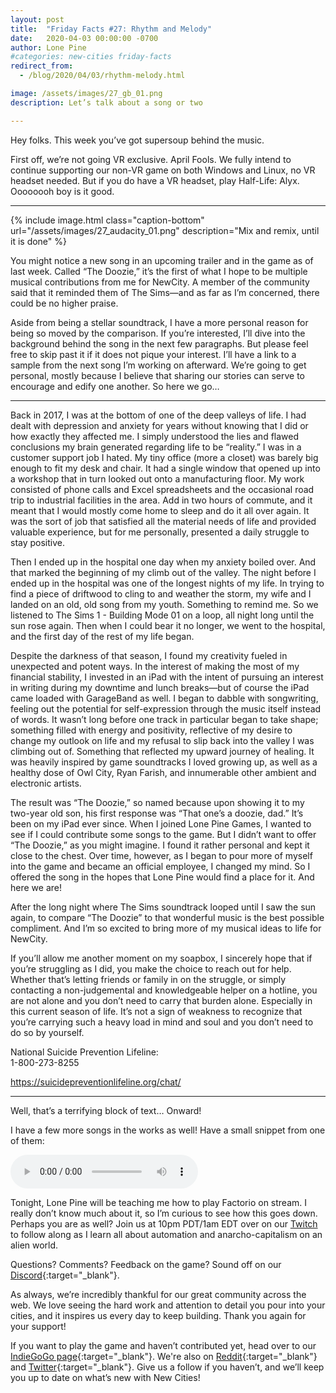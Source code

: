 ```yaml
---
layout: post
title:  "Friday Facts #27: Rhythm and Melody"
date:   2020-04-03 00:00:00 -0700
author: Lone Pine
#categories: new-cities friday-facts
redirect_from:
  - /blog/2020/04/03/rhythm-melody.html

image: /assets/images/27_gb_01.png
description: Let’s talk about a song or two

---
```


Hey folks. This week you’ve got supersoup behind the music. 

First off, we’re not going VR exclusive. April Fools. We fully intend to continue supporting our non-VR game on both Windows and Linux, no VR headset needed. But if you do have a VR headset, play Half-Life: Alyx. Oooooooh boy is it good. 

***

{% include image.html class="caption-bottom"
  url="/assets/images/27_audacity_01.png"
  description="Mix and remix, until it is done"
%}

You might notice a new song in an upcoming trailer and in the game as of last week. Called “The Doozie,” it’s the first of what I hope to be multiple musical contributions from me for NewCity. A member of the community said that it reminded them of The Sims—and as far as I’m concerned, there could be no higher praise.

Aside from being a stellar soundtrack, I have a more personal reason for being so moved by the comparison. If you’re interested, I’ll dive into the background behind the song in the next few paragraphs. But please feel free to skip past it if it does not pique your interest. I’ll have a link to a sample from the next song I’m working on afterward. We’re going to get personal, mostly because I believe that sharing our stories can serve to encourage and edify one another. So here we go…

***

Back in 2017, I was at the bottom of one of the deep valleys of life. I had dealt with depression and anxiety for years without knowing that I did or how exactly they affected me. I simply understood the lies and flawed conclusions my brain generated regarding life to be “reality.” I was in a customer support job I hated. My tiny office (more a closet) was barely big enough to fit my desk and chair. It had a single window that opened up into a workshop that in turn looked out onto a manufacturing floor. My work consisted of phone calls and Excel spreadsheets and the occasional road trip to industrial facilities in the area. Add in two hours of commute, and it meant that I would mostly come home to sleep and do it all over again.  It was the sort of job that satisfied all the material needs of life and provided valuable experience, but for me personally, presented a daily struggle to stay positive.

Then I ended up in the hospital one day when my anxiety boiled over. And that marked the beginning of my climb out of the valley. The night before I ended up in the hospital was one of the longest nights of my life. In trying to find a piece of driftwood to cling to and weather the storm, my wife and I landed on an old, old song from my youth. Something to remind me. So we listened to The Sims 1 - Building Mode 01 on a loop, all night long until the sun rose again. Then when I could bear it no longer, we went to the hospital, and the first day of the rest of my life began. 

Despite the darkness of that season, I found my creativity fueled in unexpected and potent ways. In the interest of making the most of my financial stability, I invested in an iPad with the intent of pursuing an interest in writing during my downtime and lunch breaks—but of course the iPad came loaded with GarageBand as well. I began to dabble with songwriting, feeling out the potential for self-expression through the music itself instead of words. It wasn’t long before one track in particular began to take shape; something filled with energy and positivity, reflective of my desire to change my outlook on life and my refusal to slip back into the valley I was climbing out of. Something that reflected my upward journey of healing. It was heavily inspired by game soundtracks I loved growing up, as well as a healthy dose of Owl City, Ryan Farish, and innumerable other ambient and electronic artists. 

The result was “The Doozie,” so named because upon showing it to my two-year old son, his first response was “That one’s a doozie, dad.” It’s been on my iPad ever since. When I joined Lone Pine Games, I wanted to see if I could contribute some songs to the game. But I didn’t want to offer “The Doozie,” as you might imagine. I found it rather personal and kept it close to the chest. Over time, however, as I began to pour more of myself into the game and became an official employee, I changed my mind. So I offered the song in the hopes that Lone Pine would find a place for it. And here we are! 

After the long night where The Sims soundtrack looped until I saw the sun again, to compare “The Doozie” to that wonderful music is the best possible compliment. And I’m so excited to bring more of my musical ideas to life for NewCity. 

If you’ll allow me another moment on my soapbox, I sincerely hope that if you’re struggling as I did, you make the choice to reach out for help. Whether that’s letting friends or family in on the struggle, or simply contacting a non-judgemental and knowledgeable helper on a hotline, you are not alone and you don’t need to carry that burden alone. Especially in this current season of life. It’s not a sign of weakness to recognize that you’re carrying such a heavy load in mind and soul and you don’t need to do so by yourself. 

National Suicide Prevention Lifeline:    
1-800-273-8255

<https://suicidepreventionlifeline.org/chat/>

***

Well, that’s a terrifying block of text… Onward!

I have a few more songs in the works as well! Have a small snippet from one of them: 

<p>
	<audio controls>
	  <source src="/assets/audio/27_suburban_sonder.ogg" type="audio/ogg">
	Your browser does not support this HTML5 audio element.
	</audio>
</p>

Tonight, Lone Pine will be teaching me how to play Factorio on stream. I really don’t know much about it, so I’m curious to see how this goes down. Perhaps you are as well? Join us at 10pm PDT/1am EDT over on our [Twitch] to follow along as I learn all about automation and anarcho-capitalism on an alien world. 

Questions? Comments? Feedback on the game? Sound off on our [Discord]{:target="_blank"}.

As always, we’re incredibly thankful for our great community across the web. We love seeing the hard work and attention to detail you pour into your cities, and it inspires us every day to keep building. Thank you again for your support!

If you want to play the game and haven’t contributed yet, head over to our [IndieGoGo page]{:target="_blank"}. We're also on [Reddit]{:target="_blank"} and [Twitter]{:target="_blank"}. Give us a follow if you haven’t, and we’ll keep you up to date on what’s new with New Cities!

[Twitch]: https://www.twitch.tv/lonepinegames
[Discord]:  http://discord.gg/cz6t4J5
[IndieGoGo page]: https://igg.me/at/new-cities
[Reddit]: https://www.reddit.com/r/New_Cities
[Twitter]: https://twitter.com/lone_pine_games


 
